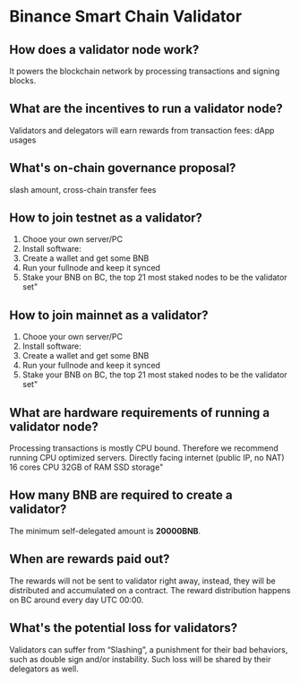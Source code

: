 # Binance Smart Chain Validator

## How does a validator node work?

It powers the blockchain network by processing transactions and signing blocks.

## What are the incentives to run a validator node?

Validators and delegators will earn rewards from transaction fees: dApp usages

## What's on-chain governance proposal?

slash amount, cross-chain transfer fees

## How to join testnet as a validator?

1. Chooe your own server/PC
2. Install software:
3. Create a wallet and get some BNB
4. Run your fullnode and keep it synced
5. Stake your BNB on BC, the top 21 most staked nodes to be the validator set"

## How to join mainnet as a validator?

1. Chooe your own server/PC
2. Install software:
3. Create a wallet and get some BNB
4. Run your fullnode and keep it synced
5. Stake your BNB on BC, the top 21 most staked nodes to be the validator set"

## What are hardware requirements of running a validator node?

Processing transactions is mostly CPU bound. Therefore we recommend running CPU optimized servers.
Directly facing internet (public IP, no NAT)
16 cores CPU
32GB of RAM
SSD storage"

## How many BNB are required to create a validator?

The minimum self-delegated amount is **20000BNB**.

## When are rewards paid out?

The rewards will not be sent to validator right away, instead, they will be distributed and accumulated on a contract. The reward distribution happens on BC around every day UTC 00:00.

## What's the potential loss for validators?

Validators can suffer from “Slashing”, a punishment for their bad behaviors, such as double sign and/or instability. Such loss will be shared by their delegators as well.